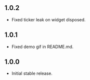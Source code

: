 ## 1.0.2

- Fixed ticker leak on widget disposed.

## 1.0.1

- Fixed demo gif in README.md.

## 1.0.0

- Initial stable release.
